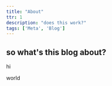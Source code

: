 ```yaml
---
title: "About"
ttr: 1
description: "does this work?"
tags: ['Meta', 'Blog']
---
```


## so what's this blog about?

hi

world
